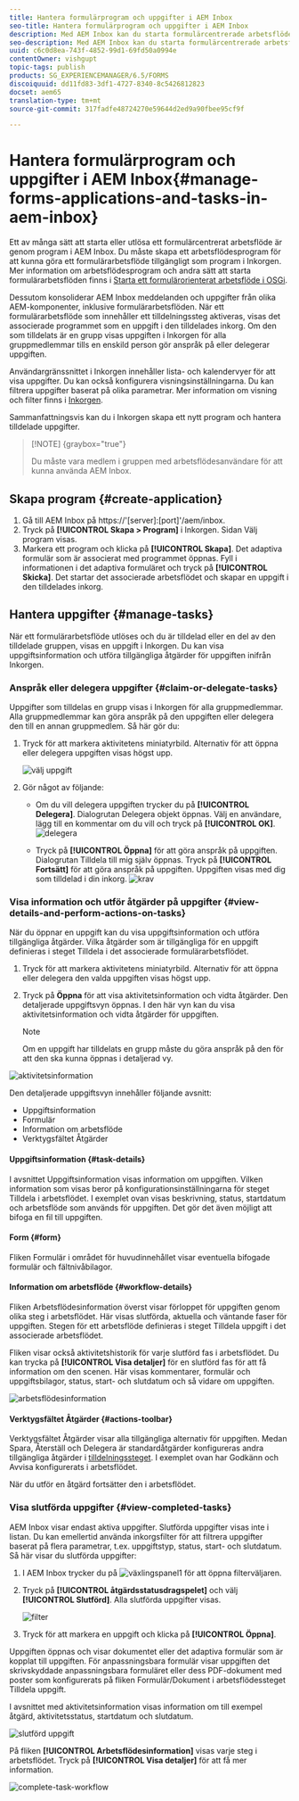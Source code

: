 ```yaml
---
title: Hantera formulärprogram och uppgifter i AEM Inbox
seo-title: Hantera formulärprogram och uppgifter i AEM Inbox
description: Med AEM Inbox kan du starta formulärcentrerade arbetsflöden genom att skicka program och hantera uppgifter.
seo-description: Med AEM Inbox kan du starta formulärcentrerade arbetsflöden genom att skicka program och hantera uppgifter.
uuid: c6c0d8ea-743f-4852-99d1-69fd50a0994e
contentOwner: vishgupt
topic-tags: publish
products: SG_EXPERIENCEMANAGER/6.5/FORMS
discoiquuid: dd11fd83-3df1-4727-8340-8c5426812823
docset: aem65
translation-type: tm+mt
source-git-commit: 317fadfe48724270e59644d2ed9a90fbee95cf9f

---
```



# Hantera formulärprogram och uppgifter i AEM Inbox{#manage-forms-applications-and-tasks-in-aem-inbox}

Ett av många sätt att starta eller utlösa ett formulärcentrerat arbetsflöde är genom program i AEM Inbox. Du måste skapa ett arbetsflödesprogram för att kunna göra ett formulärarbetsflöde tillgängligt som program i Inkorgen. Mer information om arbetsflödesprogram och andra sätt att starta formulärarbetsflöden finns i [Starta ett formulärorienterat arbetsflöde i OSGi](../../forms/using/aem-forms-workflow.md#launch).

Dessutom konsoliderar AEM Inbox meddelanden och uppgifter från olika AEM-komponenter, inklusive formulärarbetsflöden. När ett formulärarbetsflöde som innehåller ett tilldelningssteg aktiveras, visas det associerade programmet som en uppgift i den tilldelades inkorg. Om den som tilldelats är en grupp visas uppgiften i Inkorgen för alla gruppmedlemmar tills en enskild person gör anspråk på eller delegerar uppgiften.

Användargränssnittet i Inkorgen innehåller lista- och kalendervyer för att visa uppgifter. Du kan också konfigurera visningsinställningarna. Du kan filtrera uppgifter baserat på olika parametrar. Mer information om visning och filter finns i [Inkorgen](/help/sites-authoring/inbox.md).

Sammanfattningsvis kan du i Inkorgen skapa ett nytt program och hantera tilldelade uppgifter.

>[!NOTE] {graybox=&quot;true&quot;}
>
>Du måste vara medlem i gruppen med arbetsflödesanvändare för att kunna använda AEM Inbox.

## Skapa program {#create-application}

1. Gå till AEM Inbox på https://&#39;[server]:[port]&#39;/aem/inbox.
1. Tryck på **[!UICONTROL Skapa > Program]** i Inkorgen. Sidan Välj program visas.
1. Markera ett program och klicka på **[!UICONTROL Skapa]**. Det adaptiva formulär som är associerat med programmet öppnas. Fyll i informationen i det adaptiva formuläret och tryck på **[!UICONTROL Skicka]**. Det startar det associerade arbetsflödet och skapar en uppgift i den tilldelades inkorg.

## Hantera uppgifter {#manage-tasks}

När ett formulärarbetsflöde utlöses och du är tilldelad eller en del av den tilldelade gruppen, visas en uppgift i Inkorgen. Du kan visa uppgiftsinformation och utföra tillgängliga åtgärder för uppgiften inifrån Inkorgen.

### Anspråk eller delegera uppgifter {#claim-or-delegate-tasks}

Uppgifter som tilldelas en grupp visas i Inkorgen för alla gruppmedlemmar. Alla gruppmedlemmar kan göra anspråk på den uppgiften eller delegera den till en annan gruppmedlem. Så här gör du:

1. Tryck för att markera aktivitetens miniatyrbild. Alternativ för att öppna eller delegera uppgiften visas högst upp.

   ![välj uppgift](assets/select-task.png)

1. Gör något av följande:

   * Om du vill delegera uppgiften trycker du på **[!UICONTROL Delegera]**. Dialogrutan Delegera objekt öppnas. Välj en användare, lägg till en kommentar om du vill och tryck på **[!UICONTROL OK]**.
   ![delegera](assets/delegate.png)

   * Tryck på **[!UICONTROL Öppna]** för att göra anspråk på uppgiften. Dialogrutan Tilldela till mig själv öppnas. Tryck på **[!UICONTROL Fortsätt]** för att göra anspråk på uppgiften. Uppgiften visas med dig som tilldelad i din inkorg.
   ![krav](assets/claim.png)

### Visa information och utför åtgärder på uppgifter {#view-details-and-perform-actions-on-tasks}

När du öppnar en uppgift kan du visa uppgiftsinformation och utföra tillgängliga åtgärder. Vilka åtgärder som är tillgängliga för en uppgift definieras i steget Tilldela i det associerade formulärarbetsflödet.

1. Tryck för att markera aktivitetens miniatyrbild. Alternativ för att öppna eller delegera den valda uppgiften visas högst upp.
1. Tryck på **Öppna** för att visa aktivitetsinformation och vidta åtgärder. Den detaljerade uppgiftsvyn öppnas. I den här vyn kan du visa aktivitetsinformation och vidta åtgärder för uppgiften.

   >[!NOTE]
   >
   >Om en uppgift har tilldelats en grupp måste du göra anspråk på den för att den ska kunna öppnas i detaljerad vy.

![aktivitetsinformation](assets/task-details.png)

Den detaljerade uppgiftsvyn innehåller följande avsnitt:

* Uppgiftsinformation
* Formulär
* Information om arbetsflöde
* Verktygsfältet Åtgärder

#### Uppgiftsinformation {#task-details}

I avsnittet Uppgiftsinformation visas information om uppgiften. Vilken information som visas beror på konfigurationsinställningarna för steget [](/help/sites-developing/workflows-step-ref.md) Tilldela i arbetsflödet. I exemplet ovan visas beskrivning, status, startdatum och arbetsflöde som används för uppgiften. Det gör det även möjligt att bifoga en fil till uppgiften.

#### Form {#form}

Fliken Formulär i området för huvudinnehållet visar eventuella bifogade formulär och fältnivåbilagor.

#### Information om arbetsflöde {#workflow-details}

Fliken Arbetsflödesinformation överst visar förloppet för uppgiften genom olika steg i arbetsflödet. Här visas slutförda, aktuella och väntande faser för uppgiften. Stegen för ett arbetsflöde definieras i steget [](/help/sites-developing/workflows-step-ref.md) Tilldela uppgift i det associerade arbetsflödet.

Fliken visar också aktivitetshistorik för varje slutförd fas i arbetsflödet. Du kan trycka på **[!UICONTROL Visa detaljer]** för en slutförd fas för att få information om den scenen. Här visas kommentarer, formulär och uppgiftsbilagor, status, start- och slutdatum och så vidare om uppgiften.

![arbetsflödesinformation](assets/workflow-details.png)

#### Verktygsfältet Åtgärder {#actions-toolbar}

Verktygsfältet Åtgärder visar alla tillgängliga alternativ för uppgiften. Medan Spara, Återställ och Delegera är standardåtgärder konfigureras andra tillgängliga åtgärder i [tilldelningssteget](/help/sites-developing/workflows-step-ref.md). I exemplet ovan har Godkänn och Avvisa konfigurerats i arbetsflödet.

När du utför en åtgärd fortsätter den i arbetsflödet.

### Visa slutförda uppgifter {#view-completed-tasks}

AEM Inbox visar endast aktiva uppgifter. Slutförda uppgifter visas inte i listan. Du kan emellertid använda inkorgsfilter för att filtrera uppgifter baserat på flera parametrar, t.ex. uppgiftstyp, status, start- och slutdatum. Så här visar du slutförda uppgifter:

1. I AEM Inbox trycker du på ![växlingspanel1](assets/toggle-side-panel1.png) för att öppna filterväljaren.
1. Tryck på **[!UICONTROL åtgärdsstatusdragspelet]** och välj **[!UICONTROL Slutförd]**. Alla slutförda uppgifter visas.

   ![filter](assets/filter.png)

1. Tryck för att markera en uppgift och klicka på **[!UICONTROL Öppna]**.

Uppgiften öppnas och visar dokumentet eller det adaptiva formulär som är kopplat till uppgiften. För anpassningsbara formulär visar uppgiften det skrivskyddade anpassningsbara formuläret eller dess PDF-dokument med poster som konfigurerats på fliken Formulär/Dokument i arbetsflödessteget [](/help/sites-developing/workflows-step-ref.md)Tilldela uppgift.

I avsnittet med aktivitetsinformation visas information om till exempel åtgärd, aktivitetsstatus, startdatum och slutdatum.

![slutförd uppgift](assets/completed-task.png)

På fliken **[!UICONTROL Arbetsflödesinformation]** visas varje steg i arbetsflödet. Tryck på **[!UICONTROL Visa detaljer]** för att få mer information.

![complete-task-workflow](assets/completed-task-workflow.png)

